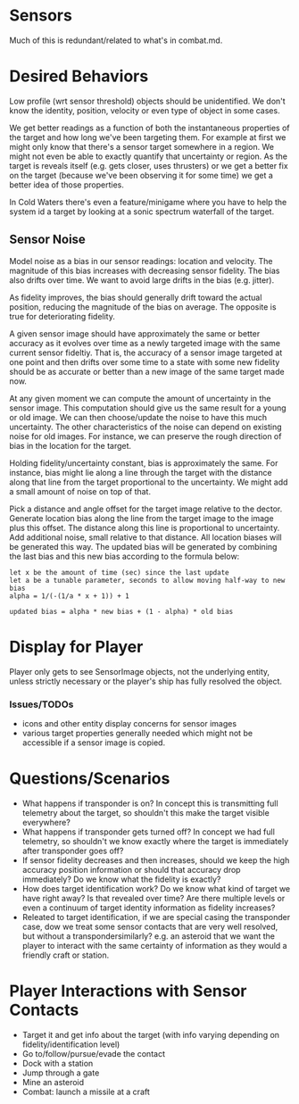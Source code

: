 Sensors
=======

Much of this is redundant/related to what's in combat.md.

# Desired Behaviors

Low profile (wrt sensor threshold) objects should be unidentified. We don't
know the identity, position, velocity or even type of object in some cases.

We get better readings as a function of both the instantaneous properties of
the target and how long we've been targeting them. For example at first we
might only know that there's a sensor target somewhere in a region. We might
not even be able to exactly quantify that uncertainty or region. As the target
is reveals itself (e.g. gets closer, uses thrusters) or we get a better fix on
the target (because we've been observing it for some time) we get a better idea
of those properties.

In Cold Waters there's even a feature/minigame where you have to help the
system id a target by looking at a sonic spectrum waterfall of the target.


## Sensor Noise

Model noise as a bias in our sensor readings: location and velocity. The
magnitude of this bias increases with decreasing sensor fidelity. The bias also
drifts over time. We want to avoid large drifts in the bias (e.g. jitter).

As fidelity improves, the bias should generally drift toward the actual
position, reducing the magnitude of the bias on average. The opposite is true
for deteriorating fidelity.

A given sensor image should have approximately the same or better accuracy as
it evolves over time as a newly targeted image with the same current sensor
fideltiy. That is, the accuracy of a sensor image targeted at one point and
then drifts over some time to a state with some new fidelity should be as
accurate or better than a new image of the same target made now.

At any given moment we can compute the amount of uncertainty in the sensor
image. This computation should give us the same result for a young or old
image. We can then choose/update the noise to have this much uncertainty. The
other characteristics of the noise can depend on existing noise for old images.
For instance, we can preserve the rough direction of bias in the location for
the target.

Holding fidelity/uncertainty constant, bias is approximately the same. For
instance, bias might lie along a line through the target with the distance
along that line from the target proportional to the uncertainty. We might add a
small amount of noise on top of that.

Pick a distance and angle offset for the target image relative to the dector.
Generate location bias along the line from the target image to the image plus
this offset. The distance along this line is proportional to uncertainty. Add
additional noise, small relative to that distance. All location biases will be
generated this way. The updated bias will be generated by combining the last
bias and this new bias according to the formula below:

```
let x be the amount of time (sec) since the last update
let a be a tunable parameter, seconds to allow moving half-way to new bias
alpha = 1/(-(1/a * x + 1)) + 1

updated bias = alpha * new bias + (1 - alpha) * old bias
```

# Display for Player

Player only gets to see SensorImage objects, not the underlying entity, unless
strictly necessary or the player's ship has fully resolved the object.

### Issues/TODOs
* icons and other entity display concerns for sensor images
* various target properties generally needed which might not be accessible if a
  sensor image is copied.

# Questions/Scenarios

* What happens if transponder is on? In concept this is transmitting full
  telemetry about the target, so shouldn't this make the target visible
  everywhere?
* What happens if transponder gets turned off? In concept we had full
  telemetry, so shouldn't we know exactly where the target is immediately after
  transponder goes off?
* If sensor fidelity decreases and then increases, should we keep the high
  accuracy position information or should that accuracy drop immediately? Do we
  know what the fidelity is exactly?
* How does target identification work? Do we know what kind of target we have
  right away? Is that revealed over time? Are there multiple levels or even a
  continuum of target identity information as fidelity increases?
* Releated to target identification, if we are special casing the transponder
  case, dow we treat some sensor contacts that are very well resolved, but
  without a transpondersimilarly? e.g. an asteroid that we want the player to
  interact with the same certainty of information as they would a friendly craft
  or station.

# Player Interactions with Sensor Contacts

* Target it and get info about the target (with info varying depending on
  fidelity/identification level)
* Go to/follow/pursue/evade the contact
* Dock with a station
* Jump through a gate
* Mine an asteroid
* Combat: launch a missile at a craft
